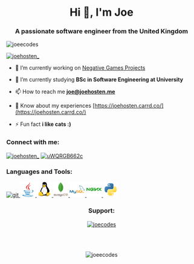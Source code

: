 <h1 align="center">Hi 👋, I'm Joe</h1>
<h3 align="center">A passionate software engineer from the United Kingdom</h3>

<p align="left"> <img src="https://komarev.com/ghpvc/?username=joeecodes&label=Profile%20views&color=0e75b6&style=flat" alt="joeecodes" /> </p>

<p align="left"> <a href="https://twitter.com/joehosten_" target="blank"><img src="https://img.shields.io/twitter/follow/joehosten_?logo=twitter&style=for-the-badge" alt="joehosten_" /></a> </p>

- 🔭 I’m currently working on [Negative Games Projects](https://github.com/negative-games)

- 🌱 I’m currently studying **BSc in Software Engineering at University**


- 📫 How to reach me **joe@joehosten.me**

- 📄 Know about my experiences [https://joehosten.carrd.co/](https://joehosten.carrd.co/)

- ⚡ Fun fact **i like cats :)**

<h3 align="left">Connect with me:</h3>
<p align="left">
<a href="https://twitter.com/joehosten_" target="blank"><img align="center" src="https://raw.githubusercontent.com/rahuldkjain/github-profile-readme-generator/master/src/images/icons/Social/twitter.svg" alt="joehosten_" height="30" width="40" /></a>
<a href="https://discord.gg/uWQRGB662c" target="blank"><img align="center" src="https://raw.githubusercontent.com/rahuldkjain/github-profile-readme-generator/master/src/images/icons/Social/discord.svg" alt="uWQRGB662c" height="30" width="40" /></a>
</p>

<h3 align="left">Languages and Tools:</h3>
<p align="left"> <a href="https://git-scm.com/" target="_blank" rel="noreferrer"> <img src="https://www.vectorlogo.zone/logos/git-scm/git-scm-icon.svg" alt="git" width="40" height="40"/> </a> <a href="https://www.java.com" target="_blank" rel="noreferrer"> <img src="https://raw.githubusercontent.com/devicons/devicon/master/icons/java/java-original.svg" alt="java" width="40" height="40"/> </a> <a href="https://www.linux.org/" target="_blank" rel="noreferrer"> <img src="https://raw.githubusercontent.com/devicons/devicon/master/icons/linux/linux-original.svg" alt="linux" width="40" height="40"/> </a> <a href="https://www.mongodb.com/" target="_blank" rel="noreferrer"> <img src="https://raw.githubusercontent.com/devicons/devicon/master/icons/mongodb/mongodb-original-wordmark.svg" alt="mongodb" width="40" height="40"/> </a> <a href="https://www.mysql.com/" target="_blank" rel="noreferrer"> <img src="https://raw.githubusercontent.com/devicons/devicon/master/icons/mysql/mysql-original-wordmark.svg" alt="mysql" width="40" height="40"/> </a> <a href="https://www.nginx.com" target="_blank" rel="noreferrer"> <img src="https://raw.githubusercontent.com/devicons/devicon/master/icons/nginx/nginx-original.svg" alt="nginx" width="40" height="40"/> </a> <a href="https://www.python.org" target="_blank" rel="noreferrer"> <img src="https://raw.githubusercontent.com/devicons/devicon/master/icons/python/python-original.svg" alt="python" width="40" height="40"/> </a> </p>

<h3 align="center">Support:</h3>
<div align="center">
<p><a href="https://ko-fi.com/joecodes"> <img align="center" src="https://cdn.ko-fi.com/cdn/kofi3.png?v=3" height="50" width="210" alt="joecodes" /></a></p>
<br><br>

<p><img align="center" src="https://github-readme-streak-stats.herokuapp.com/?user=joeecodes&" alt="joeecodes" /></p></div>
